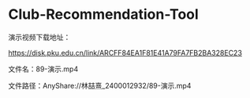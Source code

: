 # Club-Recommendation-Tool

演示视频下载地址：

https://disk.pku.edu.cn/link/ARCFF84EA1F81E41A79FA7FB2BA328EC23

文件名：89-演示.mp4

文件路径：AnyShare://林喆熹_2400012932/89-演示.mp4
